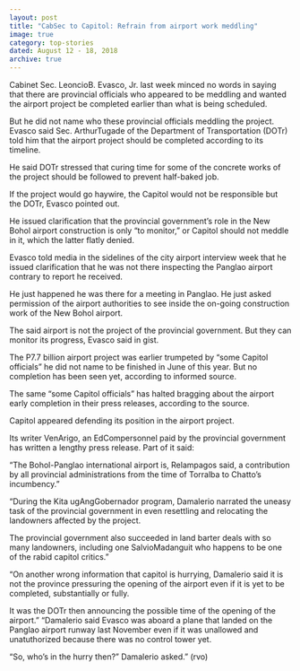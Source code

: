 ```yaml
---
layout: post
title: "CabSec to Capitol: Refrain from airport work meddling"
image: true
category: top-stories
dated: August 12 - 18, 2018
archive: true
---
```


Cabinet Sec. LeoncioB. Evasco, Jr. last week minced no words in saying that there are provincial officials who appeared to be meddling and wanted the airport project be completed earlier than what is being scheduled.

But he did not name who these provincial officials meddling the project.
Evasco said Sec. ArthurTugade of the Department of Transportation (DOTr) told him that the airport project should be completed according to its timeline.

He said DOTr stressed that curing time for some of the concrete works of the project should be followed to prevent half-baked job.

If the project would go haywire, the Capitol would not be responsible but the DOTr, Evasco pointed out.

He issued clarification that the provincial government’s role in the New Bohol airport construction is only “to monitor,” or Capitol should not meddle in it, which the latter flatly denied.

Evasco told media in the sidelines of the city airport interview week that he issued clarification that he was not there inspecting the Panglao airport contrary to report he received.

He just happened he was there for a meeting in Panglao. He just asked permission of the airport authorities to see inside the on-going construction work of the New Bohol airport.

The said airport is not the project of the provincial government. But they can monitor its progress, Evasco said in gist.

The P7.7 billion airport project was earlier trumpeted by “some Capitol officials” he did not name to be finished in June of this year. But no completion has been seen yet, according to informed source.

The same “some Capitol officials” has halted bragging about the airport early completion in their press releases, according to the source.

Capitol appeared defending its position in the airport project.

Its writer VenArigo, an EdCompersonnel paid by the provincial government has written a lengthy press release. Part of it said:

“The Bohol-Panglao international airport is, Relampagos said, a contribution by all provincial administrations from the time of Torralba to Chatto’s incumbency.”

“During the Kita ugAngGobernador program, Damalerio narrated the uneasy task of the provincial government in even resettling and relocating the landowners affected by the project.

The provincial government also succeeded in land barter deals with so many landowners, including one SalvioMadanguit who happens to be one of the rabid capitol critics.”

“On another wrong information that capitol is hurrying, Damalerio said it is not the province pressuring the opening of the airport even if it is yet to be completed, substantially or fully.

It was the DOTr then announcing the possible time of the opening of the airport.”
“Damalerio said Evasco was aboard a plane that landed on the Panglao airport runway last November even if it was unallowed and unatuthorized because there was no control tower yet.

“So, who’s in the hurry then?” Damalerio asked.” (rvo)